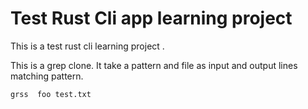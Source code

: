 #  Test Rust Cli app learning project

This is a test rust cli  learning project .

This  is a grep clone. It take a pattern and  file  as input  and output lines
matching pattern.

```shell
grss  foo test.txt

```
